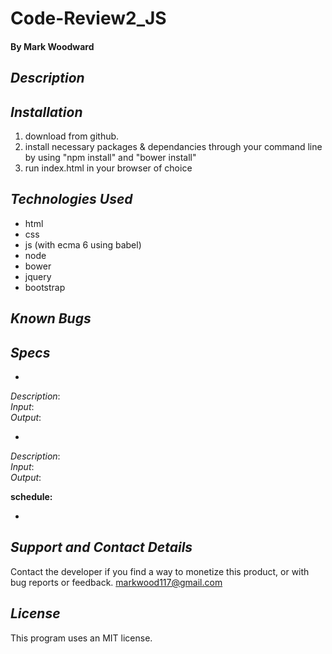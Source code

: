 # **Code-Review2_JS**
#### By Mark Woodward

## _Description_

## _Installation_
1. download from github.
2. install necessary packages & dependancies through your command line by using "npm install" and "bower install"
3. run index.html in your browser of choice

## _Technologies Used_
* html
* css
* js (with ecma 6 using babel)
* node
* bower
* jquery
* bootstrap

## _Known Bugs_

## _Specs_
*  
_Description_:  
_Input_:  
_Output_:

*  
_Description_:  
_Input_:  
_Output_:

**schedule:**  

*

## _Support and Contact Details_   
Contact the developer if you find a way to monetize this product, or with bug reports or feedback. <markwood117@gmail.com>  

## _License_
This program uses an MIT license.
